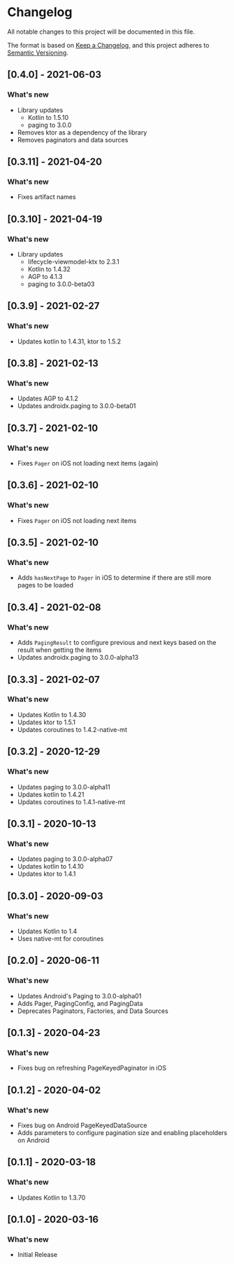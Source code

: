 # Changelog
All notable changes to this project will be documented in this file.

The format is based on [Keep a Changelog](https://keepachangelog.com/en/1.0.0/),
and this project adheres to [Semantic Versioning](https://semver.org/spec/v2.0.0.html).

## [0.4.0] - 2021-06-03
### What's new
- Library updates
    - Kotlin to 1.5.10
    - paging to 3.0.0
- Removes ktor as a dependency of the library
- Removes paginators and data sources

## [0.3.11] - 2021-04-20
### What's new
- Fixes artifact names

## [0.3.10] - 2021-04-19
### What's new
- Library updates
    - lifecycle-viewmodel-ktx to 2.3.1
    - Kotlin to 1.4.32
    - AGP to 4.1.3
    - paging to 3.0.0-beta03

## [0.3.9] - 2021-02-27
### What's new
- Updates kotlin to 1.4.31, ktor to 1.5.2

## [0.3.8] - 2021-02-13
### What's new
- Updates AGP to 4.1.2
- Updates androidx.paging to 3.0.0-beta01

## [0.3.7] - 2021-02-10
### What's new
- Fixes `Pager` on iOS not loading next items (again)

## [0.3.6] - 2021-02-10
### What's new
- Fixes `Pager` on iOS not loading next items

## [0.3.5] - 2021-02-10
### What's new
- Adds `hasNextPage` to `Pager` in iOS to determine if there are still more pages to be loaded

## [0.3.4] - 2021-02-08
### What's new
- Adds `PagingResult` to configure previous and next keys based on the result when getting the items
- Updates androidx.paging to 3.0.0-alpha13

## [0.3.3] - 2021-02-07
### What's new
- Updates Kotlin to 1.4.30
- Updates ktor to 1.5.1
- Updates coroutines to 1.4.2-native-mt

## [0.3.2] - 2020-12-29
### What's new
- Updates paging to 3.0.0-alpha11
- Updates kotlin to 1.4.21
- Updates coroutines to 1.4.1-native-mt

## [0.3.1] - 2020-10-13
### What's new
- Updates paging to 3.0.0-alpha07
- Updates kotlin to 1.4.10
- Updates ktor to 1.4.1

## [0.3.0] - 2020-09-03
### What's new
- Updates Kotlin to 1.4
- Uses native-mt for coroutines

## [0.2.0] - 2020-06-11
### What's new
- Updates Android's Paging to 3.0.0-alpha01
- Adds Pager, PagingConfig, and PagingData
- Deprecates Paginators, Factories, and Data Sources

## [0.1.3] - 2020-04-23
### What's new
- Fixes bug on refreshing PageKeyedPaginator in iOS

## [0.1.2] - 2020-04-02
### What's new
- Fixes bug on Android PageKeyedDataSource
- Adds parameters to configure pagination size and enabling placeholders on Android

## [0.1.1] - 2020-03-18
### What's new
- Updates Kotlin to 1.3.70

## [0.1.0] - 2020-03-16
### What's new
- Initial Release